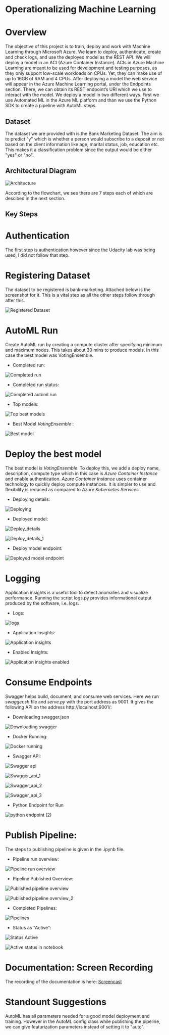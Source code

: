 

# Operationalizing Machine Learning

# Overview

The objective of this project is to train, deploy and work with Machine Learning through Microsoft Azure. We learn to deploy, authenticate, create and check logs, and use the deployed model as the REST API.
We will deploy a model in an ACI (Azure Container Instance). ACIs in Azure Machine Learning are meant to be used for development and testing purposes, as they only support low-scale workloads on CPUs. Yet, they can make use of up to 16GB of RAM and 4 CPUs. After deploying a model the web service will appear in the Azure Machine Learning portal, under the Endpoints section. There, we can obtain its REST endpoint’s URI which we use to interact with the model.
We deploy a model in two different ways. First we use Automated ML in the Azure ML platform and than we use the Python SDK to create a pipeline with AutoML steps.

## Dataset

The dataset we are provided with is the Bank Marketing Dataset. The aim is to predict "y" which is whether a person would subscribe to a deposit or not based on the client information like age, marital status, job, education etc. This makes it a classification problem since the output would be either "yes" or "no".

## Architectural Diagram

![Architecture](https://user-images.githubusercontent.com/68374253/103178599-3245af80-48aa-11eb-8b65-c671dde28497.png)

According to the flowchart, we see there are 7 steps each of which are descibed in the next section.


## Key Steps

# Authentication

The first step is authentication however since the Udacity lab was being used, I did not follow that step.

# Registering Dataset

The dataset to be registered is bank-marketing. Attached below is the screenshot for it. This is a vital step as all the other steps follow through after this.

![Registered Dataset](https://user-images.githubusercontent.com/68374253/103230729-2adede80-495c-11eb-964a-a983d5d0726b.png)


# AutoML Run

Create AutoML run by creating a compute cluster after specifying minimum and maximum nodes. This takes about 30 mins to produce models. In this case the best model was VotingEnsemble.

* Completed run:

![Completed run](https://user-images.githubusercontent.com/68374253/103230779-4b0e9d80-495c-11eb-9b8a-4afd367c7783.png)

* Completed run status:

![Completed automl run](https://user-images.githubusercontent.com/68374253/103230828-64afe500-495c-11eb-9f4c-c79b143bb6c3.png)

* Top models:

![Top best models](https://user-images.githubusercontent.com/68374253/103230860-785b4b80-495c-11eb-81db-5c3a478d3b83.png)

* Best Model *VotingEnsemble* :

![Best model](https://user-images.githubusercontent.com/68374253/103230892-85783a80-495c-11eb-947b-621f20d13f7b.png)

# Deploy the best model

The best model is *VotingEnsemble*. To deploy this, we add a deploy name, description, compute type which in this case is *Azure Container Instance* and enable authentication.
*Azure Container Instance* uses container technology to quickly deploy compute instances. It is simpler to use and flexibility is reduced as compared to *Azure Kubernetes Services*.
* Deploying details:

![Deploying](https://user-images.githubusercontent.com/68374253/103230999-c40df500-495c-11eb-8d29-ec8984a7cb66.png)

* Deployed model:

![Deploy_details](https://user-images.githubusercontent.com/68374253/103231031-d7b95b80-495c-11eb-9b52-8504aae99d35.png)

![Deploy_details_1](https://user-images.githubusercontent.com/68374253/103231099-02a3af80-495d-11eb-8413-3567ff05ab90.png)

* Deploy model endpoint:

![Deployed model endpoint](https://user-images.githubusercontent.com/68374253/103231126-13542580-495d-11eb-94b9-3a990048a18c.png)

# Logging

Application insights is a useful tool to detect anomalies and visualize performance. Running the script logs.py provides informational output produced by the software, i.e. logs.

* Logs:

![logs](https://user-images.githubusercontent.com/68374253/103231150-236c0500-495d-11eb-8318-0668bd5ee9b6.png)

* Application Insights:

![Application insights](https://user-images.githubusercontent.com/68374253/103231190-3da5e300-495d-11eb-8c9c-f0ef81c6f97e.png)

* Enabled Insights:

![Application insights enabled](https://user-images.githubusercontent.com/68374253/103231173-3088f400-495d-11eb-9faa-5cf091c45e7f.png)

# Consume Endpoints

Swagger helps build, document, and consume web services. Here we run *swagger.sh* file and *serve.py* with the port address as 9001. It gives the following API on the address http://localhost:9001/:

* Downloading swagger.json

![Downloading swagger](https://user-images.githubusercontent.com/68374253/103231449-cd4b9180-495d-11eb-936d-08a4b84e8988.png)

* Docker Running:

![Docker running](https://user-images.githubusercontent.com/68374253/103231265-6928cd80-495d-11eb-82fa-3106ed8f700b.png)

* Swagger API:

![Swagger api](https://user-images.githubusercontent.com/68374253/103231330-88275f80-495d-11eb-88a2-a35c7d74723a.png)

![Swagger_api_1](https://user-images.githubusercontent.com/68374253/103231335-89f12300-495d-11eb-8be7-1843a5bc63ec.png)

![Swagger_api_2](https://user-images.githubusercontent.com/68374253/103231341-8bbae680-495d-11eb-85ab-33fa2c91fbbd.png)

![Swagger_api_3](https://user-images.githubusercontent.com/68374253/103231343-8c537d00-495d-11eb-82b8-2b6be2b44fcf.png)

* Python Endpoint for Run

![python endpoint (2)](https://user-images.githubusercontent.com/68374253/103231746-9de95480-495e-11eb-82ee-d80c61328409.png)

# Publish Pipeline:

The steps to publishing pipeline is given in the .ipynb file.

* Pipeline run overview:

![Pipeline run overview](https://user-images.githubusercontent.com/68374253/103231451-cf155500-495d-11eb-9f66-dd54fbbfef82.png)

* Pipeline Published Overview:

![Published pipeline overview](https://user-images.githubusercontent.com/68374253/103231455-d0468200-495d-11eb-9dcb-893771edf345.png)

![Published pipeline overview_2](https://user-images.githubusercontent.com/68374253/103231456-d0df1880-495d-11eb-9602-424901cb506e.png)

* Completed Pipelines:

![Pipelines](https://user-images.githubusercontent.com/68374253/103231454-cfadeb80-495d-11eb-8613-a12eb049320f.png)

* Status as "Active":

![Status Active](https://user-images.githubusercontent.com/68374253/103231460-d2104580-495d-11eb-8d0b-19069efde548.png)

![Active status in notebook](https://user-images.githubusercontent.com/68374253/103231905-03d5dc00-495f-11eb-8250-bdb598913e15.png)

# Documentation: Screen Recording

The recording of the documentation is here: [Screencast](https://youtu.be/RmOAkKa0MEE)

# Standount Suggestions

AutoML has all parameters needed for a good model deployment and training. However in the AutoML config class while publishing the pipeline, we can give featurization parameters instead of setting it to "auto".
